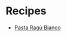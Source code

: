 # Recipes

- [Pasta Ragù Bianco](https://duffau.github.io/recipes/git-internals/ragu-bianco/recipe.html)
